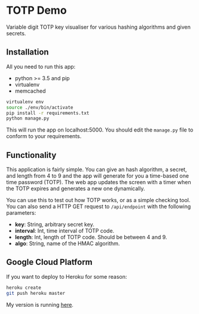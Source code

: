 # TOTP Demo

Variable digit TOTP key visualiser for various hashing algorithms and given secrets.

## Installation

All you need to run this app:

- python >= 3.5 and pip
- virtualenv
- memcached

```bash
virtualenv env
source ./env/bin/activate
pip install -r requirements.txt
python manage.py
```

This will run the app on localhost:5000. You should edit the `manage.py` file to conform to your requirements.

## Functionality

This application is fairly simple. You can give an hash algorithm, a secret, and length from 4 to 9 and the app will
generate for you a time-based one time password (TOTP). The web app updates the screen with a timer when the TOTP
expires and generates a new one dynamically.

You can use this to test out how TOTP works, or as a simple checking tool. You can also send a HTTP GET request to
`/api/endpoint` with the following parameters:

- **key**: String, arbitrary secret key.
- **interval**: Int, time interval of TOTP code.
- **length**: Int, length of TOTP code. Should be between 4 and 9.
- **algo**: String, name of the HMAC algorithm.

## Google Cloud Platform

If you want to deploy to Heroku for some reason:

```bash
heroku create
git push heroku master
```

My version is running [here](https://warm-tundra-47817.herokuapp.com/).
